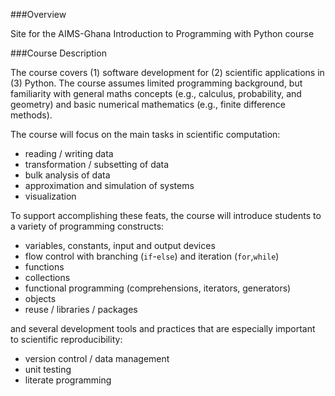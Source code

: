 ---
---
###Overview

Site for the AIMS-Ghana Introduction to Programming with Python course

###Course Description

The course covers (1) software development for (2) scientific applications in (3) Python.  The course assumes limited programming background, but familiarity with general maths concepts (e.g., calculus, probability, and geometry) and basic numerical mathematics (e.g., finite difference methods).

The course will focus on the main tasks in scientific computation:

- reading / writing data
- transformation / subsetting of data
- bulk analysis of data
- approximation and simulation of systems
- visualization

To support accomplishing these feats, the course will introduce students to a variety of programming constructs:

- variables, constants, input and output devices
- flow control with branching (`if`-`else`) and iteration (`for`,`while`)
- functions
- collections
- functional programming (comprehensions, iterators, generators)
- objects
- reuse / libraries / packages

and several development tools and practices that are especially important to scientific reproducibility:

- version control / data management
- unit testing
- literate programming

